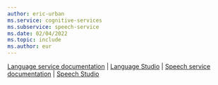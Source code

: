 ```yaml
---
author: eric-urban
ms.service: cognitive-services
ms.subservice: speech-service
ms.date: 02/04/2022
ms.topic: include
ms.author: eur
---
```


[Language service documentation](/azure/cognitive-services/language-service/) | [Language Studio](https://aka.ms/LanguageStudio) | [Speech service documentation](/azure/cognitive-services/speech-service/) | [Speech Studio](https://aka.ms/SpeechStudio)
